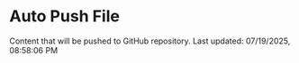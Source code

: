 # Auto Push File

Content that will be pushed to GitHub repository.
Last updated: 07/19/2025, 08:58:06 PM
